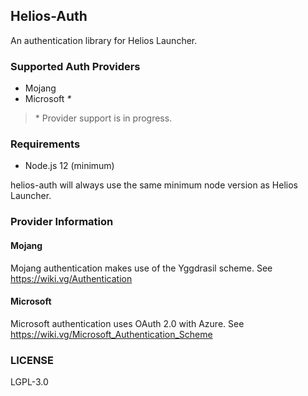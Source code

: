## Helios-Auth

An authentication library for Helios Launcher.

### Supported Auth Providers

* Mojang
* Microsoft *\**

> \* Provider support is in progress.

### Requirements

* Node.js 12 (minimum)

helios-auth will always use the same minimum node version as Helios Launcher.

### Provider Information

#### Mojang

Mojang authentication makes use of the Yggdrasil scheme. See https://wiki.vg/Authentication

#### Microsoft

Microsoft authentication uses OAuth 2.0 with Azure. See https://wiki.vg/Microsoft_Authentication_Scheme

### LICENSE

LGPL-3.0